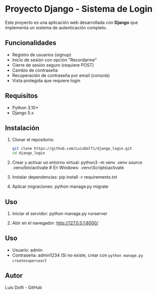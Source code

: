 # Proyecto Django - Sistema de Login

Este proyecto es una aplicación web desarrollada con **Django** que implementa un sistema de autenticación completo.

## Funcionalidades
- Registro de usuarios (signup)
- Inicio de sesión con opción "Recordarme"
- Cierre de sesión seguro (requiere POST)
- Cambio de contraseña
- Recuperación de contraseña por email (consola)
- Vista protegida que requiere login

## Requisitos
- Python 3.10+
- Django 5.x

## Instalación
1. Clonar el repositorio:
   ```bash
   git clone https://github.com/LuisDolfi/django_login.git
   cd django_login

2. Crear y activar un entorno virtual:
    python3 -m venv .venv
    source .venv/bin/activate  # En Windows: .venv\Scripts\activate

3. Instalar dependencias:
    pip install -r requirements.txt

4. Aplicar migraciones:
    python manage.py migrate

## Uso
1. Iniciar el servidor:
    python manage.py runserver

2. Abir en el navegador:
    http://127.0.0.1:8000/
    
## Uso
* Usuario: admin
* Contraseña: admin1234
    (Si no existe, crear con `python manage.py createsuperuser`)

## Autor

Luis Dolfi - GitHub
